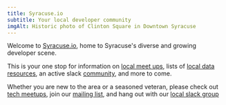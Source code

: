 ```yaml
---
title: Syracuse.io
subtitle: Your local developer community
imgAlt: Historic photo of Clinton Square in Downtown Syracuse
---
```


Welcome to [Syracuse.io](http://syracuse.io), home to Syracuse's diverse and growing developer scene.

This is your one stop for information on [local meet ups](/groups/), lists of [local data
resources](/resources/), an active slack [community](/community/), and more to come.

Whether you are new to the area or a seasoned veteran, please check
out [tech meetups](/groups), join our
[mailing list](https://tinyletter.com/syracuseio), and hang out
with our [local slack group](//slackacuse.herokuapp.com)

<center>
  <script async defer src="https://syracuseio.now.sh/slackin.js?large" />
</center>

Take a look at our upcoming events below, join us in slack,
and join our friendly community of Syracuse devs.

import { graphql } from 'gatsby'
export const PageQuery = graphql`
  {
    heroImage: file(relativePath: { eq: "clintonsquare.jpg" }) {
      childImageSharp {
        fluid(maxWidth: 1920) {
          ...GatsbyImageSharpFluid
        }
      }
    }
  }
`
